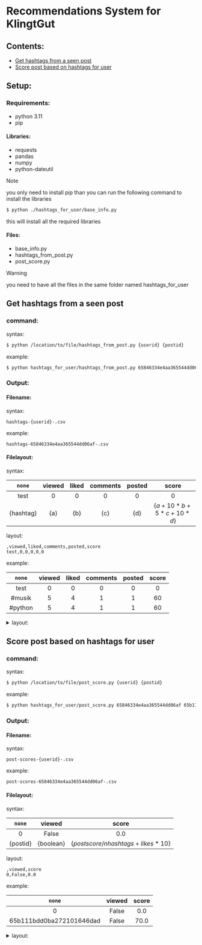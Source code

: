 # Recommendations System for KlingtGut

## Contents:

* [Get hashtags from a seen post](#get-hashtags-from-a-seen-post)
* [Score post based on hashtags for user](#score-post-based-on-hashtags-for-user)

## Setup:

### Requirements:

* python 3.11
* pip

#### Libraries:

* requests
* pandas
* numpy
* python-dateutil

> [!NOTE]
> you only need to install pip than you can run the following command to install the libraries
> ```bash
> $ python ./hashtags_for_user/base_info.py
> ```
> this will install all the required libraries

#### Files:

* base_info.py
* hashtags_from_post.py
* post_score.py

> [!WARNING]
> you need to have all the files in the same folder named hashtags_for_user


## Get hashtags from a seen post

### command:

syntax:

```bash
$ python /location/to/file/hashtags_from_post.py {userid} {postid}
```

example:

```bash
$ python hashtags_for_user/hashtags_from_post.py 65846334e4aa365544dd06af 65b111bdd0ba272101646dad
```

### Output:

#### Filename:

syntax:

```csv
hashtags-{userid}-.csv
```

example:

```csv
hashtags-65846334e4aa365544dd06af-.csv
```

#### Filelayout:

syntax:

|`none`|viewed|liked|comments|posted|score|
|:---:|:---:|:---:|:---:|:---:|:---:|
|test|0|0|0|0|0|
|{hashtag}|{a}|{b}|{c}|{d}|{$`a + 10 * b + 5 * c + 10 * d`$}|

layout:

```csv
,viewed,liked,comments,posted,score
test,0,0,0,0,0
```

example:

|`none`|viewed|liked|comments|posted|score|
|:---:|:---:|:---:|:---:|:---:|:---:|
|test|0|0|0|0|0|
|#musik|5|4|1|1|60|
|#python|5|4|1|1|60|

<details>
<summary>layout:</summary>

```csv
,viewed,liked,comments,posted,score
test,0,0,0,0,0
#musik,5,4,1,1,60
#python,5,4,1,1,60
```

</details>

## Score post based on hashtags for user

### command:

syntax:

```bash
$ python /location/to/file/post_score.py {userid} {postid}
```

example:

```bash
$ python hashtags_for_user/post_score.py 65846334e4aa365544dd06af 65b111bdd0ba272101646dad
```

### Output:

#### Filename:

syntax:

```csv
post-scores-{userid}-.csv
```

example:

```csv
post-scores-65846334e4aa365544dd06af-.csv
```

#### Filelayout:

syntax:

|`none`|viewed|score|
|:---:|:---:|:---:|
|0|False|0.0|
|{postid}|{boolean}|{$`postscore / nhashtags + likes * 10`$}|

layout:

```csv
,viewed,score
0,False,0.0
```

example:

|`none`|viewed|score|
|:---:|:---:|:---:|
|0|False|0.0|
|65b111bdd0ba272101646dad|False|70.0|

<details>
<summary>layout:</summary>

```csv
,viewed,score
0,False,0.0
65b111bdd0ba272101646dad,False,70.0
```

</details>